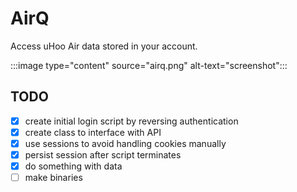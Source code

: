 # AirQ

Access uHoo Air data stored in your account.

:::image type="content" source="airq.png" alt-text="screenshot":::

## TODO
- [x] create initial login script by reversing authentication
- [x] create class to interface with API
- [x] use sessions to avoid handling cookies manually
- [x] persist session after script terminates
- [x] do something with data
- [ ] make binaries